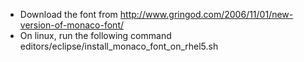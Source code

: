 * Download the font from
  http://www.gringod.com/2006/11/01/new-version-of-monaco-font/
* On linux, run the following command
  editors/eclipse/install_monaco_font_on_rhel5.sh
